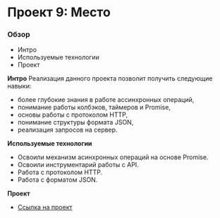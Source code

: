 # Проект 9: Место

### Обзор

- Интро
- Используемые технологии
- Проект

**Интро**
Реализация данного проекта позволит получить следующие навыки:

- более глубокие знания в работе ассинхронных операций,
- понимание работы колбэков, таймеров и Promise,
- основы работы с протоколом HTTP,
- понимание структуры формата JSON,
- реализация запросов на сервер.

**Используемые технологии**

- Освоили механизм асинхронных операций на основе Promise.
- Освоили инструментарий работы с API.
- Работа с протоколом HTTP.
- Работа с форматом JSON.

**Проект**

- [Ссылка на проект](https://mamatkazin.github.io/mesto)
